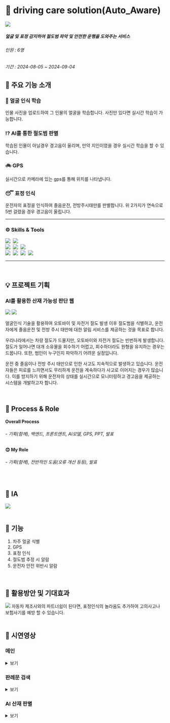 # 🚗 driving care solution(Auto_Aware)
 <img src="https://github.com/user-attachments/assets/796eabaa-6c89-4958-a389-fa507374dbc7">

##### 얼굴 및 표정 감지하여 절도범 파악 및 안전한 운행을 도와주는 서비스
###### 인원 : 6명
###### 기간 : 2024-08-05 ~ 2024-09-04

## 💼 주요 기능 소개

### 📸 얼굴 인식 학습
인물 사진을 업로드하여 그 인물의 얼굴을 학습합니다.
사진만 있다면 실시간 학습이 가능합니다.

### ⁉️ AI를 통한 절도범 판별
학습된 인물이 아닐경우 경고음이 울리며,
만약 지인이였을 경우 실시간 학습을 할 수 있습니다.

### 🚲 GPS
실시간으로 카메라에 있는 gps를 통해 위치를 나타냅니다.

### 😴 표정 인식
운전자의 표정을 인식하여 졸음운전, 전방주시태만를 판별합니다.
위 2가지가 연속으로 5번 걸렸을 경우 경고음이 울립니다.

--------------------
### ⚙️ Skills & Tools
  <img src="https://img.shields.io/badge/Github-181717.svg?style=flat&logo=Github&logoColor=white" />&nbsp;
  <img src="https://img.shields.io/badge/React-61DAFB.svg?style=flat&logo=React&logoColor=white" />&nbsp;
</br>
  <img src="https://img.shields.io/badge/Html5-E34F26?style=flat&logo=Html5&logoColor=white" />&nbsp;
  <img src="https://img.shields.io/badge/Css3-1572B6?style=flat&logo=Css3&logoColor=white" />&nbsp;
  <img src="https://img.shields.io/badge/JavaScript-F7DF1E?style=flat&logo=JavaScript&logoColor=white" />&nbsp;
</br>
  <img src="https://img.shields.io/badge/FastAPI-009688?style=flat-square&logo=FastAPI&logoColor=white"/>&nbsp;
  <img src="https://img.shields.io/badge/OpenCV-5C3EE8.svg?style=flat&logo=OpenCV&logoColor=white" />&nbsp;
  <img src="https://img.shields.io/badge/MondoDB-47A248.svg?style=flat&logo=MongoDB&logoColor=white" />&nbsp;
  <img src="https://img.shields.io/badge/VScode-0854C1.svg?style=flat&logo=VScode&logoColor=white" />&nbsp;
  
--------------------

<br>

## 💡 프로젝트 기획

### AI를 활용한 산재 가능성 판단 웹

<img src="https://github.com/user-attachments/assets/6a8a427c-af23-4a27-a6ab-591dfe789663">
<img src="https://github.com/user-attachments/assets/a2d80689-ca04-42ee-85e7-192f41cae7d5">

얼굴인식 기술을 활용하여 오토바이 및 자전거 절도 발생 이후 절도범을 식별하고, 운전자에게 졸음운전 및 전방 주시 태만에 대한 알림 서비스를 제공하는 것을 목표로 합니다.

우리나라에서는 차량 절도가 드물지만, 오토바이와 자전거 절도는 빈번하게 발생합니다. 절도가 일어나면 대개 소유물을 회수하기 어렵고, 회수하더라도 원형을 유지하는 경우는 드뭅니다. 또한, 범인이 누구인지 파악하기 어려운 실정입니다.

운전 중 졸음이나 전방 주시 태만으로 인한 사고도 지속적으로 발생하고 있습니다. 운전자들은 피로를 느끼면서도 무리하게 운전을 계속하다가 사고로 이어지는 경우가 많습니다. 이를 방지하기 위해 운전자의 상태를 실시간으로 모니터링하고 경고음을 제공하는 시스템을 개발하고자 합니다.

<br>

## 📌 Process & Role
#### Overall Process
###### - 기획(함께), 백엔드, 프론트엔트, AI모델, GPS, PPT, 발표
#### 😊 My Role
###### - 기획(함께), 전반적인 도움(오류 개선 등등), 발표

<br>

## 📌 IA
<img src="https://github.com/user-attachments/assets/5cfacc0e-8c88-41db-a93c-376f07093573">

<br>
<br>

## 📌 기능
1. 차주 얼굴 식별
2. GPS
3. 표정 인식
4. 절도범 추정 시 알람
5. 운전자 안전 위반시 알람

<br>

## 📌 활용방안 및 기대효과
<img src="https://github.com/user-attachments/assets/36b9252d-a3f8-49ef-8ee6-1fc05729c161">
자동차 제조사와의 파트너쉽이 된다면, 표정인식의 놀라움도 추가하여
고의사고나 보험사기를 예방 할 수 있습니다.
<br>
<br>

## 📌 시연영상
 
### 메인
<details>
<summary>보기</summary>
<img src="https://github.com/JangDragon/Auto-Aware/blob/1a32c12aff3ca58d1b5117cfc9b6962ef35794fd/demo_video.gif">
</details>

### 판례문 검색
<details>
<summary>보기</summary>
<img src="https://github.com/user-attachments/assets/f791b0ca-41ad-4123-a920-792355a2bf07">
</details>

### AI 산재 판별
<details>
<summary>보기</summary>
<img src="https://github.com/user-attachments/assets/56f0bc96-67ac-40bd-a524-6d86af94c2da">
</details>
